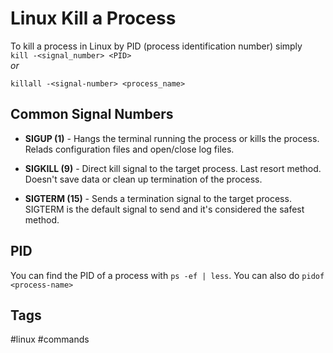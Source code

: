 # Linux Kill a Process  

To kill a process in Linux by PID (process identification number) simply  
`kill -<signal_number> <PID>`  
*or*  

`killall -<signal-number> <process_name>`

## Common Signal Numbers
* **SIGUP (1)** - Hangs the terminal running the process or kills the process. Relads configuration files and open/close log files.  

* **SIGKILL (9)** - Direct kill signal to the target process. Last resort method. Doesn't save data or clean up termination of the process.  

* **SIGTERM (15)** - Sends a termination signal to the target process. SIGTERM is the default signal to send and it's considered the safest method.  

## PID
You can find the PID of a process with `ps -ef | less`. You can also do `pidof <process-name>`

## Tags
#linux #commands
